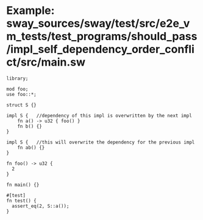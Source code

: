 # Example: sway_sources/sway/test/src/e2e_vm_tests/test_programs/should_pass/impl_self_dependency_order_conflict/src/main.sw

```sway
library;

mod foo;
use foo::*;

struct S {}

impl S {   //dependency of this impl is overwritten by the next impl
    fn a() -> u32 { foo() }
    fn b() {}
}

impl S {   //this will overwrite the dependency for the previous impl
    fn ab() {}
}

fn foo() -> u32 {
  2
}

fn main() {}

#[test]
fn test() {
  assert_eq(2, S::a());
}


```

